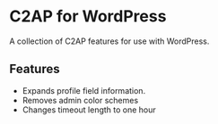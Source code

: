 C2AP for WordPress
===================

A collection of C2AP features for use with WordPress.

Features
------------------
* Expands profile field information.
* Removes admin color schemes
* Changes timeout length to one hour

